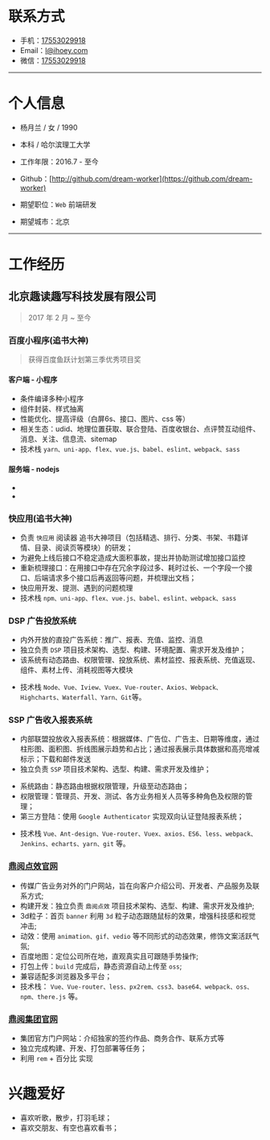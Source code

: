 # 联系方式

- 手机：[17553029918](17553029918)
- Email：[l@ihoey.com](l@ihoey.com)
- 微信：[17553029918](17553029918)

---

# 个人信息

- 杨月兰 / 女 / 1990
- 本科 / 哈尔滨理工大学
- 工作年限：2016.7 - 至今
- Github：[http://github.com/dream-worker](https://github.com/dream-worker)

- 期望职位：`Web` 前端研发
- 期望城市：北京

---

# 工作经历

## 北京趣读趣写科技发展有限公司

> 2017 年 2 月 ~ 至今


### 百度小程序(追书大神)

> 获得百度鱼跃计划第三季优秀项目奖

<!--（uni-app可以研究下打包成其他）-->

#### 客户端 - 小程序

- 条件编译多种小程序
- 组件封装、样式抽离
- 性能优化、提高评级（白屏6s、接口、图片、css 等）
- 相关生态：udid、地理位置获取、联合登陆、百度收银台、点评赞互动组件、消息、关注、信息流、sitemap
- 技术栈 `yarn、uni-app、flex、vue.js、babel、eslint、webpack、sass`

#### 服务端 - nodejs

 -
 -


### 快应用(追书大神)

- 负责 `快应用` 阅读器 追书大神项目（包括精选、排行、分类、书架、书籍详情、目录、阅读页等模块）的研发；
- 为避免上线后接口不稳定造成大面积事故，提出并协助测试增加接口监控
- 重新梳理接口：在用接口中存在冗余字段过多、耗时过长、一个字段一个接口、后端请求多个接口后再返回等问题，并梳理出文档；
- 快应用开发、提测、遇到的问题梳理
- 技术栈 `npm、uni-app、flex、vue.js、babel、eslint、webpack、sass`


### DSP 广告投放系统

- 内外开放的直投广告系统：推广、报表、充值、监控、消息
- 独立负责 `DSP` 项目技术架构、选型、构建、环境配置、需求开发及维护；
- 该系统有动态路由、权限管理、投放系统、素材监控、报表系统、充值返现、组件、素材上传、消耗视图等大模块
<!--- 系统路由：静态路由根据权限管理，升级至动态路由；-->
<!--- 权限管理：管理员、运营、销售、直客、广告主、代理、测试等多种角色及权限的管理；-->
<!--- 投放系统：直客、广告主、代理、运营、管理员等对计划定向的设置、投放素材和广告位的投放；-->
<!--- 素材监控：瀑布流对投放的素材审核、监控-->
<!--- 报表系统：查阅、下载投放中的各类消耗数据，并提供数据核对-->
<!--- 充值返现：-->
<!--- 组件-->
<!--- 素材上传：vedio\image[png\jpg\jpeg\gif]显示-->
<!--- 消耗视图：双轴折线图、漏斗图直观反馈实时及时段消耗趋势和占比-->
<!--- 环境配置：配置dev、qa、pro等环境命令，分环境打包。通过Jenkins 构建，上传至机器；-->
- 技术栈 `Node、Vue、Iview、Vuex、Vue-router、Axios、Webpack、Highcharts、Waterfall、Yarn、Git`等。


### SSP 广告收入报表系统

- 内部联盟投放收入报表系统：根据媒体、广告位、广告主、日期等维度，通过柱形图、面积图、折线图展示趋势和占比；通过报表展示具体数据和高亮增减标示；下载和邮件发送
- 独立负责 `SSP` 项目技术架构、选型、构建、需求开发及维护；
<!--- 视图自适应、多页面切换更新-->
- 系统路由：静态路由根据权限管理，升级至动态路由；
- 权限管理：管理员、开发、测试、各方业务相关人员等多种角色及权限的管理；
- 第三方登陆：使用 `Google Authenticator` 实现双向认证登陆报表系统；
<!--- 组件：视图-->
- 技术栈 `Vue、Ant-design、Vue-router、Vuex、axios、ES6、less、webpack、Jenkins、echarts、yarn、git` 等。


### [鼎阅点效官网](http://dingyueads.com/)

- 传媒广告业务对外的门户网站，旨在向客户介绍公司、开发者、产品服务及联系方式;
- 构建开发：独立负责 `鼎阅点效` 项目技术架构、选型、构建、需求开发及维护;
- 3d粒子：首页 `banner` 利用 `3d` 粒子动态跟随鼠标的效果，增强科技感和视觉冲击;
- 动效：使用 `animation、gif、vedio` 等不同形式的动态效果，修饰文案活跃气氛;
- 百度地图：定位公司所在地，直观真实且可跟随手势操作;
- 打包上传：`build` 完成后，静态资源自动上传至 `oss`;
- 兼容适配多浏览器及多平台；
- 技术栈： `Vue、Vue-router、less、px2rem、css3、base64、webpack、oss、npm、there.js` 等。

### [鼎阅集团官网](http://www.dingyuegroup.cn)

- 集团官方门户网站：介绍独家的签约作品、商务合作、联系方式等
- 独立完成构建、开发、打包部署等任务；
- 利用 `rem` + 百分比 实现


# 兴趣爱好

- 喜欢听歌，散步，打羽毛球；
- 喜欢交朋友、有空也喜欢看书；
